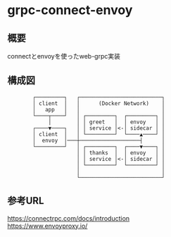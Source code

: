 # grpc-connect-envoy

## 概要

connectとenvoyを使ったweb-grpc実装

## 構成図
            ┌─────────┐   ┌──────────────────────────┐
            │ client  │   │      (Docker Network)    │
            │   app   │   │                          │
            └────┬────┘   │ ┌─────────┐  ┌─────────┐ │
                 │        │ │ greet   │  │ envoy   │ │
            ┌────▼────┐   │ │ service │<-│ sidecar │ │
            │ client  │   │ └─────────┘  └────▲────┘ │
            │  envoy  │───┼───────────────────┤      │
            └─────────┘   │ ┌─────────┐  ┌────▼────┐ │
                          │ │ thanks  │  │ envoy   │ │
                          │ │ service │<-│ sidecar │ │
                          │ └─────────┘  └─────────┘ │
                          │                          │
                          └──────────────────────────┘

## 参考URL

https://connectrpc.com/docs/introduction  
https://www.envoyproxy.io/
